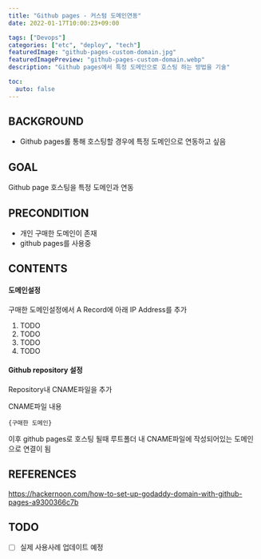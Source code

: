 ```yaml
---
title: "Github pages - 커스텀 도메인연동"
date: 2022-01-17T10:00:23+09:00

tags: ["Devops"]
categories: ["etc", "deploy", "tech"]
featuredImage: "github-pages-custom-domain.jpg"
featuredImagePreview: "github-pages-custom-domain.webp"
description: "Github pages에서 특정 도메인으로 호스팅 하는 방법을 기술"

toc:
  auto: false
---
```


<!--more-->

## BACKGROUND

- Github pages롤 통해 호스팅할 경우에 특정 도메인으로 연동하고 싶음

## GOAL

Github page 호스팅을 특정 도메인과 연동

## PRECONDITION

- 개인 구매한 도메인이 존재
- github pages를 사용중

## CONTENTS

#### 도메인설정

구매한 도메인설정에서 A Record에 아래 IP Address를 추가

1.  TODO
2.  TODO
3.  TODO
4.  TODO

#### Github repository 설정

Repository내 CNAME파일을 추가

CNAME파일 내용

```
{구매한 도메인}
```

이후 github pages로 호스팅 될때 루트폴더 내 CNAME파일에 작성되어있는 도메인으로 연결이 됨

## REFERENCES

https://hackernoon.com/how-to-set-up-godaddy-domain-with-github-pages-a9300366c7b

## TODO

- [ ] 실제 사용사례 업데이트 예정
